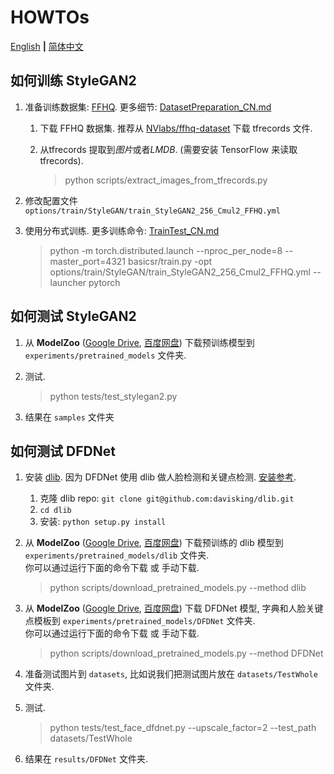 # HOWTOs

[English](HOWTOs.md) **|** [简体中文](HOWTOs_CN.md)

## 如何训练 StyleGAN2

1. 准备训练数据集: [FFHQ](https://github.com/NVlabs/ffhq-dataset). 更多细节: [DatasetPreparation_CN.md](DatasetPreparation_CN.md#StyleGAN2)
    1. 下载 FFHQ 数据集. 推荐从 [NVlabs/ffhq-dataset](https://github.com/NVlabs/ffhq-dataset) 下载 tfrecords 文件.
    1. 从tfrecords 提取到*图片*或者*LMDB*. (需要安装 TensorFlow 来读取 tfrecords).

        > python scripts/extract_images_from_tfrecords.py

1. 修改配置文件 `options/train/StyleGAN/train_StyleGAN2_256_Cmul2_FFHQ.yml`
1. 使用分布式训练. 更多训练命令: [TrainTest_CN.md](TrainTest_CN.md)

    > python -m torch.distributed.launch --nproc_per_node=8 --master_port=4321 basicsr/train.py -opt options/train/StyleGAN/train_StyleGAN2_256_Cmul2_FFHQ.yml --launcher pytorch

## 如何测试 StyleGAN2

1. 从 **ModelZoo** ([Google Drive](https://drive.google.com/drive/folders/15DgDtfaLASQ3iAPJEVHQF49g9msexECG?usp=sharing), [百度网盘](https://pan.baidu.com/s/1R6Nc4v3cl79XPAiK0Toe7g)) 下载预训练模型到 `experiments/pretrained_models` 文件夹.
1. 测试.

    > python tests/test_stylegan2.py

1. 结果在 `samples` 文件夹

## 如何测试 DFDNet

1. 安装 [dlib](http://dlib.net/). 因为 DFDNet 使用 dlib 做人脸检测和关键点检测. [安装参考](https://github.com/davisking/dlib).
    1. 克隆 dlib repo: `git clone git@github.com:davisking/dlib.git`
    1. `cd dlib`
    1. 安装: `python setup.py install`
2. 从 **ModelZoo** ([Google Drive](https://drive.google.com/drive/folders/15DgDtfaLASQ3iAPJEVHQF49g9msexECG?usp=sharing), [百度网盘](https://pan.baidu.com/s/1R6Nc4v3cl79XPAiK0Toe7g)) 下载预训练的 dlib 模型到 `experiments/pretrained_models/dlib` 文件夹.<br>
    你可以通过运行下面的命令下载 或 手动下载.

    > python scripts/download_pretrained_models.py --method dlib

3. 从 **ModelZoo** ([Google Drive](https://drive.google.com/drive/folders/15DgDtfaLASQ3iAPJEVHQF49g9msexECG?usp=sharing), [百度网盘](https://pan.baidu.com/s/1R6Nc4v3cl79XPAiK0Toe7g)) 下载 DFDNet 模型, 字典和人脸关键点模板到 `experiments/pretrained_models/DFDNet` 文件夹.<br>
     你可以通过运行下面的命令下载 或 手动下载.

    > python scripts/download_pretrained_models.py --method DFDNet

4. 准备测试图片到 `datasets`, 比如说我们把测试图片放在 `datasets/TestWhole` 文件夹.
5. 测试.

    >  python tests/test_face_dfdnet.py --upscale_factor=2 --test_path datasets/TestWhole

6. 结果在 `results/DFDNet` 文件夹.
